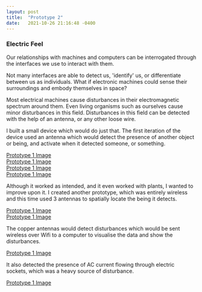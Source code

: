 ```yaml
---
layout: post
title:  "Prototype 2"
date:   2021-10-26 21:16:48 -0400
---
```


### Electric Feel

Our relationships with machines and computers can be interrogated through the interfaces we use to interact with them. 


Not many interfaces are able to detect us, 'identify' us, or differentiate between us as individuals. What if electronic machines could sense their surroundings and embody themselves in space?

Most electrical machines cause disturbances in their electromagnetic spectrum around them. Even living organisms such as ourselves cause minor disturbances in this field. Disturbances in this field can be detected with the help of an antenna, or any other loose wire. 

I built a small device which would do just that. The first iteration of the device used an antenna which would detect the presence of another object or being, and activate when it detected someone, or something.

[Prototype 1 Image](/ts1/media/electric-feel-1.jpg)
<br>
[Prototype 1 Image](/ts1/media/electric-feel-2.jpg)
<br>
[Prototype 1 Image](/ts1/media/electric-feel-3.mov)
<br>
[Prototype 1 Image](/ts1/media/electric-feel-4.mov)
<br>

Although it worked as intended, and it even worked with plants, I wanted to improve upon it. I created another prototype, which was entirely wireless and this time used 3 antennas to spatially locate the being it detects.

[Prototype 1 Image](/ts1/media/electric-feel-5.jpg)
<br>
[Prototype 1 Image](/ts1/media/electric-feel-6.jpg)
<br>

The copper antennas would detect disturbances which would be sent wireless over Wifi to a computer to visualise the data and show the disturbances. 

[Prototype 1 Image](/ts1/media/electric-feel-8.mp3)
<br>

It also detected the presence of AC current flowing through electric sockets, which was a heavy source of disturbance.

[Prototype 1 Image](/ts1/media/electric-feel-9.mp3)
<br>
